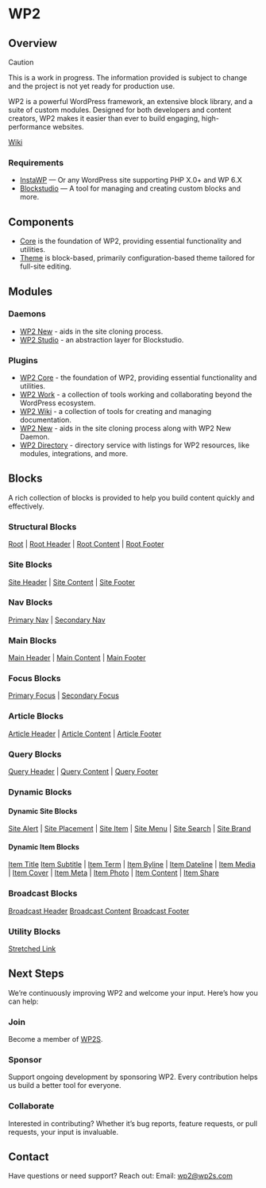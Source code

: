 # WP2

## Overview

> [!CAUTION]
> This is a work in progress. The information provided is subject to change and the project is not yet ready for production use.

WP2 is a powerful WordPress framework, an extensive block library, and a suite of custom modules. Designed for both developers and content creators, WP2 makes it easier than ever to build engaging, high-performance websites.

[Wiki](https://coda.io/d/_dhf1XCbLnFn/README_su1cZv1O)

### Requirements

- [InstaWP](https://app.instawp.io/register?ref=39TUWaLAzX) — Or any WordPress site supporting PHP X.0+ and WP 6.X
- [Blockstudio](https://www.blockstudio.dev) — A tool for managing and creating custom blocks and more.

## Components

- [Core](./wp-content/plugins/wp2/README.md) is the foundation of WP2, providing essential functionality and utilities.
- [Theme](./wp-content/themes/wp2/README.md) is block-based, primarily configuration-based theme tailored for full-site editing.

## Modules

### Daemons

- [WP2 New](./wp-content/mu-plugins/wp2-new/README.md) - aids in the site cloning process.
- [WP2 Studio](./wp-content/mu-plugins/wp2-studio/README.m) - an abstraction layer for Blockstudio.

### Plugins

- [WP2 Core](./wp-content/plugins/wp2/README.md) - the foundation of WP2, providing essential functionality and utilities.
- [WP2 Work](./wp-content/plugins/wp2-work/README.md) - a collection of tools working and collaborating beyond the WordPress ecosystem.
- [WP2 Wiki](./wp-content/plugins/wp2-wiki/README.md) - a collection of tools for creating and managing documentation.
- [WP2 New](./wp-content/mu-plugins/wp2-new/README.md) - aids in the site cloning process along with WP2 New Daemon.
- [WP2 Directory](./wp-content/plugins/wp2-directory/README.md) - directory service with listings for WP2 resources, like modules, integrations, and more.

## Blocks

A rich collection of blocks is provided to help you build content quickly and effectively.

### Structural Blocks

[Root](./wp-content/plugins/wp2/src/Blocks/Namespaces/wp2/Root/README.md) | [Root Header](./wp-content/plugins/wp2/src/Blocks/Namespaces/wp2/RootHeader/README.md) | [Root Content](./wp-content/plugins/wp2/src/Blocks/Namespaces/wp2/RootContent/README.md) | [Root Footer](./wp-content/plugins/wp2/src/Blocks/Namespaces/wp2/RootFooter/README.md)

### Site Blocks

 [Site Header](./wp-content/plugins/wp2/src/Blocks/Namespaces/wp2/SiteHeader/README.md) | [Site Content](./wp-content/plugins/wp2/src/Blocks/Namespaces/wp2/SiteContent/README.md) | [Site Footer](./wp-content/plugins/wp2/src/Blocks/Namespaces/wp2/SiteFooter/README.md)

### Nav Blocks

[Primary Nav](./wp-content/plugins/wp2/src/Blocks/Namespaces/wp2/NavPrimary/README.md) | [Secondary Nav](./wp-content/plugins/wp2/src/Blocks/Namespaces/wp2/NavSecondary/README.md)

### Main Blocks

[Main Header](./wp-content/plugins/wp2/src/Blocks/Namespaces/wp2/MainHeader/README.md) | [Main Content](./wp-content/plugins/wp2/src/Blocks/Namespaces/wp2/MainContent/README.md) | [Main Footer](./wp-content/plugins/wp2/src/Blocks/Namespaces/wp2/MainFooter/README.md)

### Focus Blocks

[Primary Focus](./wp-content/plugins/wp2/src/Blocks/Namespaces/wp2/PrimaryFocus/README.md) | [Secondary Focus](./wp-content/plugins/wp2/src/Blocks/Namespaces/wp2/SecondaryFocus/README.md)

### Article Blocks

[Article Header](./wp-content/plugins/wp2/src/Blocks/Namespaces/wp2/ArticleHeader/README.md) | [Article Content](./wp-content/plugins/wp2/src/Blocks/Namespaces/wp2/ArticleContent/README.md) | [Article Footer](./wp-content/plugins/wp2/src/Blocks/Namespaces/wp2/ArticleFooter/README.md)

### Query Blocks

[Query Header](./wp-content/plugins/wp2/src/Blocks/Namespaces/wp2/QueryHeader/README.md) | [Query Content](./wp-content/plugins/wp2/src/Blocks/Namespaces/wp2/QueryContent/README.md) | [Query Footer](./wp-content/plugins/wp2/src/Blocks/Namespaces/wp2/QueryFooter/README.md)

### Dynamic Blocks

#### Dynamic Site Blocks

[Site Alert](./wp-content/plugins/wp2/src/Blocks/Namespaces/wp2/SiteAlert/README.md) | [Site Placement](./wp-content/plugins/wp2/src/Blocks/Namespaces/wp2/SitePlacement/README.md) | [Site Item](./wp-content/plugins/wp2/src/Blocks/Namespaces/wp2/SiteItem/README.md) | [Site Menu](./wp-content/plugins/wp2/src/Blocks/Namespaces/wp2/SiteMenu/README.md) | [Site Search](./wp-content/plugins/wp2/src/Blocks/Namespaces/wp2/SiteSearch/README.md) | [Site Brand](./wp-content/plugins/wp2/src/Blocks/Namespaces/wp2/SiteBrand/README.md)

#### Dynamic Item Blocks

[Item Title](./wp-content/plugins/wp2/src/Blocks/Namespaces/wp2/ItemTitle/README.md) [Item Subtitle](./wp-content/plugins/wp2/src/Blocks/Namespaces/wp2/ItemSubtitle/README.md) | [Item Term](./wp-content/plugins/wp2/src/Blocks/Namespaces/wp2/ItemTerm/README.md) | [Item Byline](./wp-content/plugins/wp2/src/Blocks/Namespaces/wp2/ItemByline/README.md) | [Item Dateline](./wp-content/plugins/wp2/src/Blocks/Namespaces/wp2/ItemDateline/README.md) | [Item Media](./wp-content/plugins/wp2/src/Blocks/Namespaces/wp2/ItemMedia/README.md) | [Item Cover](./wp-content/plugins/wp2/src/Blocks/Namespaces/wp2/ItemCover/README.md) | [Item Meta](./wp-content/plugins/wp2/src/Blocks/Namespaces/wp2/ItemMeta/README.md) | [Item Photo](./wp-content/plugins/wp2/src/Blocks/Namespaces/wp2/ItemPhoto/README.md) | [Item Content](./wp-content/plugins/wp2/src/Blocks/Namespaces/wp2/ItemContent/README.md) | [Item Share](./wp-content/plugins/wp2/src/Blocks/Namespaces/wp2/ItemShare/README.md)

### Broadcast Blocks

[Broadcast Header](./wp-content/plugins/wp2/src/Blocks/Namespaces/wp2/BroadcastHeader/README.md) [Broadcast Content](./wp-content/plugins/wp2/src/Blocks/Namespaces/wp2/BroadcastContent/README.md) [Broadcast Footer](./wp-content/plugins/wp2/src/Blocks/Namespaces/wp2/BroadcastFooter/README.md)

### Utility Blocks

[Stretched Link](./wp-content/plugins/wp2/src/Blocks/Namespaces/wp2/StretchedLink/README.md)

## Next Steps

We’re continuously improving WP2 and welcome your input. Here’s how you can help:

### Join

Become a member of [WP2S](https://www.wp2s.com/join/).

### Sponsor

Support ongoing development by sponsoring WP2. Every contribution helps us build a better tool for everyone.

### Collaborate

Interested in contributing? Whether it’s bug reports, feature requests, or pull requests, your input is invaluable.

## Contact

Have questions or need support? Reach out:
Email: [wp2@wp2s.com](mailto:hello+wp2@wp2s.com)
